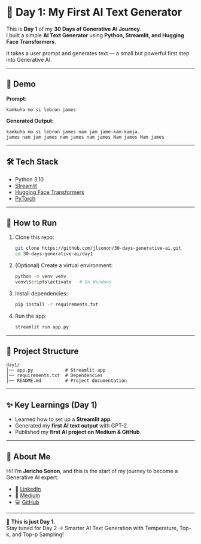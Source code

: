 # 🚀 Day 1: My First AI Text Generator

This is **Day 1** of my **30 Days of Generative AI Journey**.  
I built a simple **AI Text Generator** using **Python, Streamlit, and Hugging Face Transformers**.  

It takes a user prompt and generates text — a small but powerful first step into Generative AI.  

---

## 📸 Demo

**Prompt:**  
```
kamkuha mo si lebron james
```

**Generated Output:**  
```
kamkuha mo si lebron james nam jam jame-kam-kamja.
james nam jam james nam james nam james Nam james Nam james
```

---

## 🛠 Tech Stack
- Python 3.10  
- [Streamlit](https://streamlit.io)  
- [Hugging Face Transformers](https://huggingface.co/transformers/)  
- [PyTorch](https://pytorch.org)  

---

## 📌 How to Run

1. Clone this repo:
   ```bash
   git clone https://github.com/jlsonon/30-days-generative-ai.git
   cd 30-days-generative-ai/day1
   ```

2. (Optional) Create a virtual environment:
   ```bash
   python -m venv venv
   venv\Scripts\activate   # On Windows
   ```

3. Install dependencies:
   ```bash
   pip install -r requirements.txt
   ```

4. Run the app:
   ```bash
   streamlit run app.py
   ```

---

## 📂 Project Structure
```
day1/
│── app.py            # Streamlit app
│── requirements.txt  # Dependencies
│── README.md         # Project documentation
```

---

## ✨ Key Learnings (Day 1)
- Learned how to set up a **Streamlit app**.  
- Generated my **first AI text output** with GPT-2.  
- Published my **first AI project on Medium & GitHub**.  

---

## 👤 About Me
Hi! I’m **Jericho Sonon**, and this is the start of my journey to become a Generative AI expert.  

- 💼 [LinkedIn](https://www.linkedin.com/in/jlsonon)  
- 📝 [Medium](https://medium.com/@jlsonon12)  
- 💻 [GitHub](https://github.com/jlsonon)  

---

🚀 **This is just Day 1.**  
Stay tuned for Day 2 → Smarter AI Text Generation with Temperature, Top-k, and Top-p Sampling!
